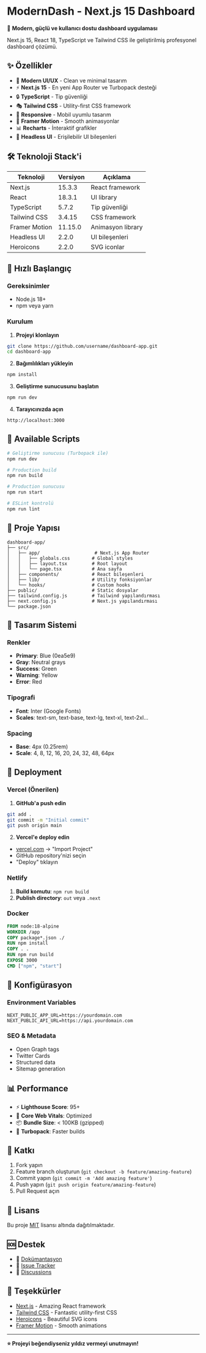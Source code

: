 # ModernDash - Next.js 15 Dashboard

🚀 **Modern, güçlü ve kullanıcı dostu dashboard uygulaması**

Next.js 15, React 18, TypeScript ve Tailwind CSS ile geliştirilmiş profesyonel dashboard çözümü.

## ✨ Özellikler

- 🎨 **Modern UI/UX** - Clean ve minimal tasarım
- ⚡ **Next.js 15** - En yeni App Router ve Turbopack desteği  
- 🔒 **TypeScript** - Tip güvenliği
- 🎭 **Tailwind CSS** - Utility-first CSS framework
- 📱 **Responsive** - Mobil uyumlu tasarım
- 🚀 **Framer Motion** - Smooth animasyonlar
- 📊 **Recharts** - İnteraktif grafikler
- 🔧 **Headless UI** - Erişilebilir UI bileşenleri

## 🛠️ Teknoloji Stack'i

| Teknoloji | Versiyon | Açıklama |
|-----------|----------|----------|
| Next.js | 15.3.3 | React framework |
| React | 18.3.1 | UI library |
| TypeScript | 5.7.2 | Tip güvenliği |
| Tailwind CSS | 3.4.15 | CSS framework |
| Framer Motion | 11.15.0 | Animasyon library |
| Headless UI | 2.2.0 | UI bileşenleri |
| Heroicons | 2.2.0 | SVG iconlar |

## 🚀 Hızlı Başlangıç

### Gereksinimler
- Node.js 18+ 
- npm veya yarn

### Kurulum

1. **Projeyi klonlayın**
```bash
git clone https://github.com/username/dashboard-app.git
cd dashboard-app
```

2. **Bağımlılıkları yükleyin**
```bash
npm install
```

3. **Geliştirme sunucusunu başlatın**
```bash
npm run dev
```

4. **Tarayıcınızda açın**
```
http://localhost:3000
```

## 📝 Available Scripts

```bash
# Geliştirme sunucusu (Turbopack ile)
npm run dev

# Production build
npm run build

# Production sunucusu  
npm run start

# ESLint kontrolü
npm run lint
```

## 📁 Proje Yapısı

```
dashboard-app/
├── src/
│   ├── app/                    # Next.js App Router
│   │   ├── globals.css        # Global styles
│   │   ├── layout.tsx         # Root layout
│   │   └── page.tsx           # Ana sayfa
│   ├── components/            # React bileşenleri
│   ├── lib/                   # Utility fonksiyonlar
│   └── hooks/                 # Custom hooks
├── public/                    # Static dosyalar
├── tailwind.config.js         # Tailwind yapılandırması
├── next.config.js             # Next.js yapılandırması
└── package.json
```

## 🎨 Tasarım Sistemi

### Renkler
- **Primary**: Blue (0ea5e9)
- **Gray**: Neutral grays
- **Success**: Green
- **Warning**: Yellow  
- **Error**: Red

### Tipografi
- **Font**: Inter (Google Fonts)
- **Scales**: text-sm, text-base, text-lg, text-xl, text-2xl...

### Spacing
- **Base**: 4px (0.25rem)
- **Scale**: 4, 8, 12, 16, 20, 24, 32, 48, 64px

## 🚀 Deployment

### Vercel (Önerilen)

1. **GitHub'a push edin**
```bash
git add .
git commit -m "Initial commit"
git push origin main
```

2. **Vercel'e deploy edin**
- [vercel.com](https://vercel.com) → "Import Project"
- GitHub repository'nizi seçin
- "Deploy" tıklayın

### Netlify

1. **Build komutu**: `npm run build`
2. **Publish directory**: `out` veya `.next`

### Docker

```dockerfile
FROM node:18-alpine
WORKDIR /app
COPY package*.json ./
RUN npm install
COPY . .
RUN npm run build
EXPOSE 3000
CMD ["npm", "start"]
```

## 🔧 Konfigürasyon

### Environment Variables
```env
NEXT_PUBLIC_APP_URL=https://yourdomain.com
NEXT_PUBLIC_API_URL=https://api.yourdomain.com
```

### SEO & Metadata
- Open Graph tags
- Twitter Cards
- Structured data
- Sitemap generation

## 📊 Performance

- ⚡ **Lighthouse Score**: 95+
- 🎯 **Core Web Vitals**: Optimized
- 📦 **Bundle Size**: < 100KB (gzipped)
- 🚀 **Turbopack**: Faster builds

## 🤝 Katkı

1. Fork yapın
2. Feature branch oluşturun (`git checkout -b feature/amazing-feature`)
3. Commit yapın (`git commit -m 'Add amazing feature'`)
4. Push yapın (`git push origin feature/amazing-feature`)
5. Pull Request açın

## 📄 Lisans

Bu proje [MIT](LICENSE) lisansı altında dağıtılmaktadır.

## 🆘 Destek

- 📖 [Dokümantasyon](https://github.com/username/dashboard-app/wiki)
- 🐛 [Issue Tracker](https://github.com/username/dashboard-app/issues)
- 💬 [Discussions](https://github.com/username/dashboard-app/discussions)

## 🙏 Teşekkürler

- [Next.js](https://nextjs.org) - Amazing React framework
- [Tailwind CSS](https://tailwindcss.com) - Fantastic utility-first CSS
- [Heroicons](https://heroicons.com) - Beautiful SVG icons
- [Framer Motion](https://framer.com/motion) - Smooth animations

---

**⭐ Projeyi beğendiyseniz yıldız vermeyi unutmayın!** 